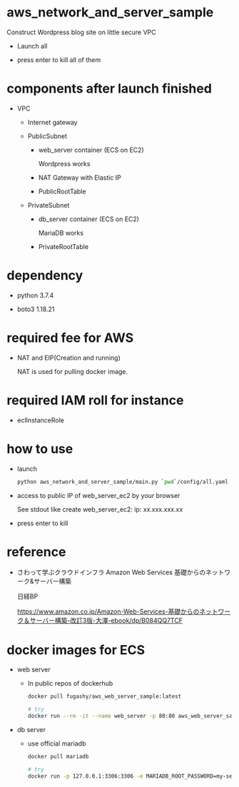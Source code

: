 # aws_network_and_server_sample

Construct Wordpress blog site on little secure VPC

- Launch all

- press enter to kill all of them

# components after launch finished

  - VPC

    - Internet gateway

    - PublicSubnet

      - web_server container (ECS on EC2)

        Wordpress works

      - NAT Gateway with Elastic IP

      - PublicRootTable

    - PrivateSubnet

      - db_server container (ECS on EC2)

        MariaDB works

      - PrivateRootTable

# dependency

- python 3.7.4

- boto3 1.18.21

# required fee for AWS

- NAT and EIP(Creation and running)

  NAT is used for pulling docker image.

# required IAM roll for instance

- eclInstanceRole

# how to use

- launch

  ```bash
  python aws_network_and_server_sample/main.py `pwd`/config/all.yaml
  ```

- access to public IP of web_server_ec2 by your browser

  See stdout like create web_server_ec2: ip: xx.xxx.xxx.xx

- press enter to kill

# reference

- さわって学ぶクラウドインフラ Amazon Web Services 基礎からのネットワーク&サーバー構築

  日経BP

  https://www.amazon.co.jp/Amazon-Web-Services-基礎からのネットワーク＆サーバー構築-改訂3版-大澤-ebook/dp/B084QQ7TCF

# docker images for ECS

- web server

  - In public repos of dockerhub

    ```bash
    docker pull fugashy/aws_web_server_sample:latest

    # try
    docker run --rm -it --name web_server -p 80:80 aws_web_server_sample
    ```

- db server

  - use official mariadb

    ```bash
    docker pull mariadb

    # try
    docker run -p 127.0.0.1:3306:3306 -e MARIADB_ROOT_PASSWORD=my-secret-pw -e MARIADB_DATABASE=wordpress --name db_server -it --rm mariadb
    ```
